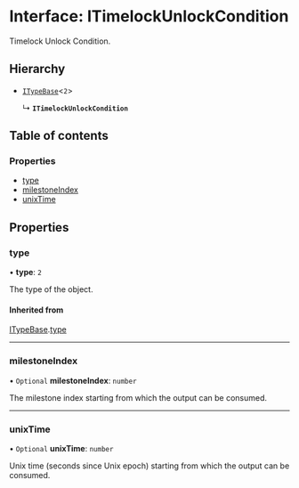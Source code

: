 # Interface: ITimelockUnlockCondition

Timelock Unlock Condition.

## Hierarchy

- [`ITypeBase`](ITypeBase.md)<``2``\>

  ↳ **`ITimelockUnlockCondition`**

## Table of contents

### Properties

- [type](ITimelockUnlockCondition.md#type)
- [milestoneIndex](ITimelockUnlockCondition.md#milestoneindex)
- [unixTime](ITimelockUnlockCondition.md#unixtime)

## Properties

### type

• **type**: ``2``

The type of the object.

#### Inherited from

[ITypeBase](ITypeBase.md).[type](ITypeBase.md#type)

___

### milestoneIndex

• `Optional` **milestoneIndex**: `number`

The milestone index starting from which the output can be consumed.

___

### unixTime

• `Optional` **unixTime**: `number`

Unix time (seconds since Unix epoch) starting from which the output can be consumed.
